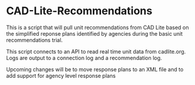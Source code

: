 # CAD-Lite-Recommendations
This is a script that will pull unit recommendations from CAD Lite based on the simplified reponse plans identified by agencies during the basic unit recommendations trial.

This script connects to an API to read real time unit data from cadlite.org. Logs are output to a connection log and a recommendation log. 

Upcoming changes will be to move response plans to an XML file and to add support for agency level response plans

